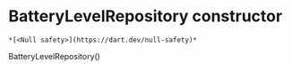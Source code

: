 


# BatteryLevelRepository constructor




    *[<Null safety>](https://dart.dev/null-safety)*



BatteryLevelRepository()












